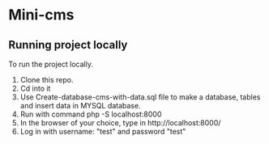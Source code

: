 # Mini-cms

## Running project locally<a name = "getting_started"></a>
To run the project locally.
1. Clone this repo.
2. Cd into it 
3. Use Create-database-cms-with-data.sql file to make a database, tables and insert data in MYSQL database.
4. Run with command php -S localhost:8000
6. In the browser of your choice, type in http://localhost:8000/
7. Log in with username: "test" and password "test" 
